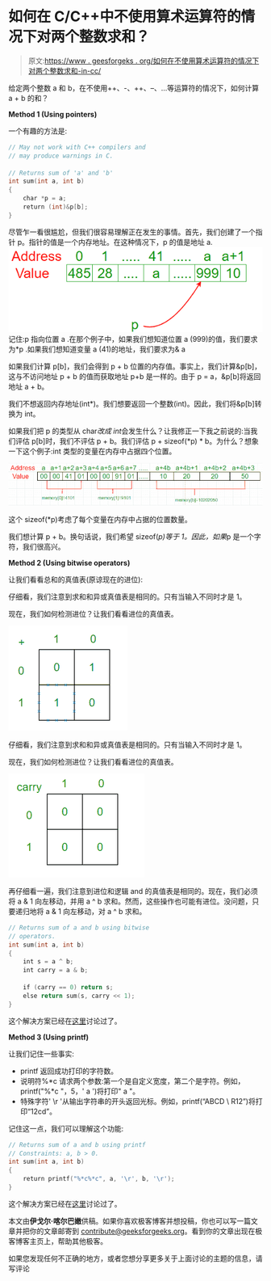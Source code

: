 # 如何在 C/C++中不使用算术运算符的情况下对两个整数求和？

> 原文:[https://www . geesforgeks . org/如何在不使用算术运算符的情况下对两个整数求和-in-cc/](https://www.geeksforgeeks.org/how-to-sum-two-integers-without-using-arithmetic-operators-in-cc/)

给定两个整数 a 和 b，在不使用++、-、++、–、…等运算符的情况下，如何计算 a + b 的和？

**Method 1 (Using pointers)**

一个有趣的方法是:

```cpp
// May not work with C++ compilers and
// may produce warnings in C.

// Returns sum of 'a' and 'b'
int sum(int a, int b) 
{
    char *p = a;
    return (int)&p[b];
}
```

尽管乍一看很尴尬，但我们很容易理解正在发生的事情。首先，我们创建了一个指针 p。指针的值是一个内存地址。在这种情况下，p 的值是地址 a.
[![image](img/8780659a5e12c146b1a2e3dad89a2625.png)](https://media.geeksforgeeks.org/wp-content/uploads/sumArray.png) 
记住:p 指向位置 a .在那个例子中，如果我们想知道位置 a (999)的值，我们要求为*p .如果我们想知道变量 a (41)的地址，我们要求为& a

如果我们计算 p[b]，我们会得到 p + b 位置的内存值。事实上，我们计算&p[b]，这与不访问地址 p + b 的值而获取地址 p+b 是一样的。由于 p = a，&p[b]将返回地址 a + b。

我们不想返回内存地址(int*)。我们想要返回一个整数(int)。因此，我们将&p[b]转换为 int。

如果我们把 p 的类型从 char*改成 int*会发生什么？让我修正一下我之前说的:当我们评估 p[b]时，我们不评估 p + b。我们评估 p + sizeof(*p) * b。为什么？想象一下这个例子:int 类型的变量在内存中占据四个位置。

[![sum2](img/8884d8312d96fdcecd85d33e3ecd43f5.png)](https://media.geeksforgeeks.org/wp-content/uploads/sumArray1.png)

这个 sizeof(*p)考虑了每个变量在内存中占据的位置数量。

我们想计算 p + b。换句话说，我们希望 sizeof(*p)等于 1。因此，如果*p 是一个字符，我们很高兴。

**Method 2 (Using bitwise operators)**

让我们看看总和的真值表(原谅现在的进位):

仔细看，我们注意到求和和异或真值表是相同的。只有当输入不同时才是 1。

现在，我们如何检测进位？让我们看看进位的真值表。

[![sum3](img/3061c144f9ea1749fbfe47274bd4cbda.png)](https://media.geeksforgeeks.org/wp-content/uploads/sumArray2.png)

仔细看，我们注意到求和和异或真值表是相同的。只有当输入不同时才是 1。

现在，我们如何检测进位？让我们看看进位的真值表。

[![sum4](img/e15a1066b3949335aa55e9e3c654710d.png)](https://media.geeksforgeeks.org/wp-content/uploads/sumArray3.png)

再仔细看一遍，我们注意到进位和逻辑 and 的真值表是相同的。现在，我们必须将 a & 1 向左移动，并用 a ^ b 求和。然而，这些操作也可能有进位。没问题，只要递归地将 a & 1 向左移动，对 a ^ b 求和。

```cpp
// Returns sum of a and b using bitwise
// operators.
int sum(int a, int b) 
{
    int s = a ^ b;
    int carry = a & b;

    if (carry == 0) return s;
    else return sum(s, carry << 1);
}
```

这个解决方案已经在[这里](https://www.geeksforgeeks.org/add-two-numbers-without-using-arithmetic-operators/)讨论过了。

**Method 3 (Using printf)**

让我们记住一些事实:

*   printf 返回成功打印的字符数。
*   说明符%*c 请求两个参数:第一个是自定义宽度，第二个是字符。例如，printf("%*c "，5，' a ')将打印" a "。
*   特殊字符' \r '从输出字符串的开头返回光标。例如，printf(“ABCD \ R12”)将打印“12cd”。

记住这一点，我们可以理解这个功能:

```cpp
// Returns sum of a and b using printf
// Constraints: a, b > 0.
int sum(int a, int b) 
{
    return printf("%*c%*c", a, '\r', b, '\r');
}
```

这个解决方案已经在[这里](https://www.geeksforgeeks.org/to-find-sum-of-two-numbers-without-using-any-operator/)讨论过了。

本文由**伊戈尔·喀尔巴嫩**供稿。如果你喜欢极客博客并想投稿，你也可以写一篇文章并把你的文章邮寄到 contribute@geeksforgeeks.org。看到你的文章出现在极客博客主页上，帮助其他极客。

如果您发现任何不正确的地方，或者您想分享更多关于上面讨论的主题的信息，请写评论